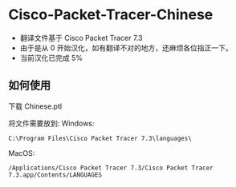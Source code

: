 # Cisco-Packet-Tracer-Chinese

* 翻译文件基于 Cisco Packet Tracer 7.3
* 由于是从 0 开始汉化，如有翻译不对的地方，还麻烦各位指正一下。
* 当前汉化已完成 5%


## 如何使用
下载 Chinese.ptl

将文件需要放到:
Windows:
```
C:\Program Files\Cisco Packet Tracer 7.3\languages\
```
MacOS:
```
/Applications/Cisco Packet Tracer 7.3/Cisco Packet Tracer 7.3.app/Contents/LANGUAGES
```
